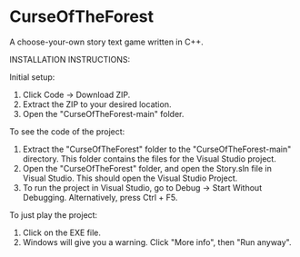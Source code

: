 # CurseOfTheForest
A choose-your-own story text game written in C++.

INSTALLATION INSTRUCTIONS:

Initial setup:
1. Click Code -> Download ZIP.
2. Extract the ZIP to your desired location.
3. Open the "CurseOfTheForest-main" folder.

To see the code of the project:
1. Extract the "CurseOfTheForest" folder to the "CurseOfTheForest-main" directory.
   This folder contains the files for the Visual Studio project.
2. Open the "CurseOfTheForest" folder, and open the Story.sln file in Visual Studio.
   This should open the Visual Studio Project.
3. To run the project in Visual Studio, go to Debug -> Start Without Debugging.
   Alternatively, press Ctrl + F5.

To just play the project:
1. Click on the EXE file.
2. Windows will give you a warning.  Click "More info", then "Run anyway".

